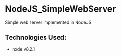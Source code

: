 # NodeJS_SimpleWebServer
Simple web server implemented in NodeJS

## Technologies Used:

* node v8.2.1